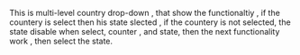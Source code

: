This is multi-level country drop-down , that show the functionaltiy , if the countery is select then his state slected , if the countery is not selected, the state disable
when select, counter , and state, then the next functionality work , then select the state.
